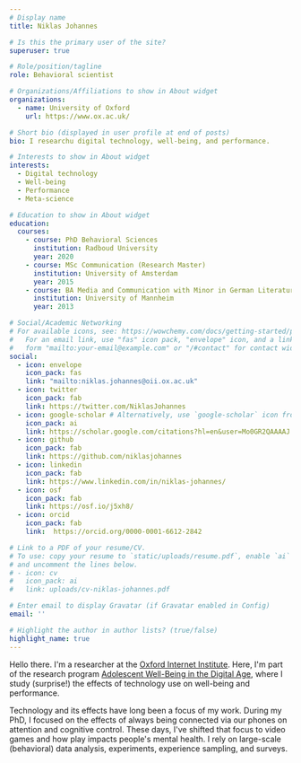 ```yaml
---
# Display name
title: Niklas Johannes

# Is this the primary user of the site?
superuser: true

# Role/position/tagline
role: Behavioral scientist

# Organizations/Affiliations to show in About widget
organizations:
  - name: University of Oxford
    url: https://www.ox.ac.uk/

# Short bio (displayed in user profile at end of posts)
bio: I researchu digital technology, well-being, and performance.

# Interests to show in About widget
interests:
  - Digital technology
  - Well-being
  - Performance
  - Meta-science

# Education to show in About widget
education:
  courses:
    - course: PhD Behavioral Sciences
      institution: Radboud University
      year: 2020
    - course: MSc Communication (Research Master)
      institution: University of Amsterdam
      year: 2015
    - course: BA Media and Communication with Minor in German Literature
      institution: University of Mannheim
      year: 2013

# Social/Academic Networking
# For available icons, see: https://wowchemy.com/docs/getting-started/page-builder/#icons
#   For an email link, use "fas" icon pack, "envelope" icon, and a link in the
#   form "mailto:your-email@example.com" or "/#contact" for contact widget.
social:
  - icon: envelope
    icon_pack: fas
    link: "mailto:niklas.johannes@oii.ox.ac.uk"
  - icon: twitter
    icon_pack: fab
    link: https://twitter.com/NiklasJohannes
  - icon: google-scholar # Alternatively, use `google-scholar` icon from `ai` icon pack
    icon_pack: ai
    link: https://scholar.google.com/citations?hl=en&user=Mo0GR2QAAAAJ
  - icon: github
    icon_pack: fab
    link: https://github.com/niklasjohannes
  - icon: linkedin
    icon_pack: fab
    link: https://www.linkedin.com/in/niklas-johannes/
  - icon: osf
    icon_pack: fab
    link: https://osf.io/j5xh8/
  - icon: orcid
    icon_pack: fab
    link:  https://orcid.org/0000-0001-6612-2842 

# Link to a PDF of your resume/CV.
# To use: copy your resume to `static/uploads/resume.pdf`, enable `ai` icons in `params.toml`,
# and uncomment the lines below.
# - icon: cv
#   icon_pack: ai
#   link: uploads/cv-niklas-johannes.pdf

# Enter email to display Gravatar (if Gravatar enabled in Config)
email: ''

# Highlight the author in author lists? (true/false)
highlight_name: true
---
```


Hello there. I'm a researcher at the [Oxford Internet Institute](https://www.oii.ox.ac.uk/). Here, I'm part of the research program [Adolescent Well-Being in the Digital Age](https://www.oii.ox.ac.uk/research/projects/programme-on-adolescent-well-being-in-the-digital-age/), where I study (surprise!) the effects of technology use on well-being and performance. 

Technology and its effects have long been a focus of my work. During my PhD, I focused on the effects of always being connected via our phones on attention and cognitive control. These days, I've shifted that focus to video games and how play impacts people's mental health. I rely on large-scale (behavioral) data analysis, experiments, experience sampling, and surveys.
